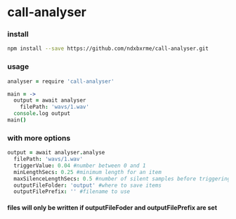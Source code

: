 # call-analyser

### install 
```bash
npm install --save https://github.com/ndxbxrme/call-analyser.git 
```

### usage
```coffeescript
analyser = require 'call-analyser'

main = ->
  output = await analyser
    filePath: 'wavs/1.wav'
  console.log output
main()
```

### with more options
```coffeescript
output = await analyser.analyse
  filePath: 'wavs/1.wav'
  triggerValue: 0.04 #number between 0 and 1
  minLengthSecs: 0.25 #minimum length for an item
  maxSilenceLengthSecs: 0.5 #number of silent samples before triggering the next item
  outputFileFolder: 'output' #where to save items
  outputFilePrefix: '' #filename to use
```
#### files will only be written if outputFileFoder and outputFilePrefix are set
